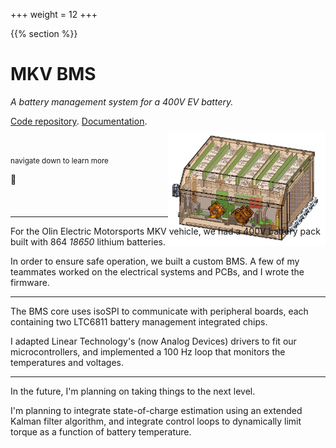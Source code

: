 +++
weight = 12
+++

{{% section %}}

# MKV BMS

_A battery management system for a 400V EV battery._

[Code repository](https://github.com/olin-electric-motorsports/olin-electric-motorsports/tree/main/vehicle/mkv/software/bms).
[Documentation](https://docs.olinelectricmotorsports.com/share/0ba70c22-4849-4f85-b3be-6f090aa76141).

<br />

<small>navigate down to learn more</small>

🔽

<div style="text-align: right">
<img src="/accumulator.jpg" width="50%" style="border: none; box-shadow:
none; margin-bottom: -4rem; margin-top: -7em;" />
</div>

---

For the Olin Electric Motorsports MKV vehicle, we had a 400V battery pack built
with 864 _18650_ lithium batteries.

In order to ensure safe operation, we built a custom BMS. A few of my teammates
worked on the electrical systems and PCBs, and I wrote the firmware.

---

The BMS core uses isoSPI to communicate with peripheral boards, each containing
two LTC6811 battery management integrated chips.

I adapted Linear Technology's (now Analog Devices) drivers to fit our
microcontrollers, and implemented a 100 Hz loop that monitors the temperatures
and voltages.

---

In the future, I'm planning on taking things to the next level.

I'm planning to integrate state-of-charge estimation using an extended Kalman
filter algorithm, and integrate control loops to dynamically limit torque as a
function of battery temperature.
